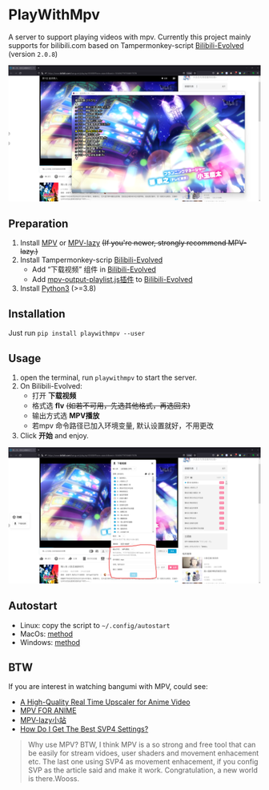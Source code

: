 # PlayWithMpv

A server to support playing videos with mpv. Currently this project mainly
supports for  bilibili.com based on Tampermonkey-script [Bilibili-Evolved](https://github.com/the1812/Bilibili-Evolved) (version `2.0.8`)

![img](Screenshot1.png)

<a id="orge980977"></a>

## Preparation

1.  Install [MPV](https://mpv.io/installation/) or [MPV-lazy](https://github.com/hooke007/MPV_lazy) <del>(If you're newer, strongly recommend MPV-lazy.)</del>
2.  Install Tampermonkey-scrip  [Bilibili-Evolved](https://github.com/the1812/Bilibili-Evolved)
    -   Add “下载视频” 组件 in  [Bilibili-Evolved](https://github.com/the1812/Bilibili-Evolved)
    -   Add [mpv-output-playlist.js插件](https://pan.baidu.com/s/1-Bd_e-irW1Y1H0Ofm0S7BA?pwd=gqvp) to  [Bilibili-Evolved](https://github.com/the1812/Bilibili-Evolved)
3.  Install [Python3](https://www.python.org/downloads/) (>=3.8)


<a id="orgb7eeda9"></a>

## Installation

Just run `pip install playwithmpv --user`


<a id="orgaefa9fe"></a>

## Usage

1.  open the terminal, run `playwithmpv` to start the server.
2.  On Bilibili-Evolved:
    -   打开 **下载视频**
    -   格式选 **flv** <del>(如若不可用，先选其他格式，再选回来)</del>
    -   输出方式选 **MPV播放**
    -   若mpv 命令路径已加入环境变量, 默认设置就好，不用更改
3.  Click **开始** and enjoy.

![img](Screenshot2.png)


<a id="orgd2f3301"></a>

## Autostart

-   Linux: copy the script to `~/.config/autostart`
-   MacOs: [method](https://stackoverflow.com/questions/29338066/run-python-script-at-os-x-startup)
-   Windows: [method](https://stackoverflow.com/questions/4438020/how-to-start-a-python-file-while-windows-starts)


<a id="org0e01e48"></a>

## BTW
If you are interest in watching bangumi with MPV, could see:

-   [A High-Quality Real Time Upscaler for Anime Video](https://github.com/bloc97/Anime4K)
-   [MPV FOR ANIME](https://luukuton.fi/article/mpv-for-anime)
-   [MPV-lazy小站](https://hooke007.github.io/)
-   [How Do I Get The Best SVP4 Settings?](https://www.svp-team.com/forum/viewtopic.php?pid=61292)

> Why use MPV?
> BTW, I think MPV is a so strong and free tool that can be easily for stream vidoes,
> user shaders and movement enhacement etc. 
> The last one using SVP4 as movement enhacement, if you config SVP as the article said and make it work.
> Congratulation, a new world is there.Wooss.
